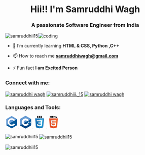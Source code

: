 <h1 align="center">Hii!! I'm Samruddhi Wagh</h1>
<h3 align="center">A passionate Software Engineer from India</h3>
<img align="right" alt="coding" width="400" src="">

<p align="left"> <img src="https://komarev.com/ghpvc/?username=samruddhii15&label=Profile%20views&color=0e75b6&style=flat" alt="samruddhii15" /> </p>

- 🌱 I’m currently learning **HTML & CSS, Python ,C++**

- 📫 How to reach me **samruddhiwagh@gmail.com**

- ⚡ Fun fact **I am Excited Person**

<h3 align="left">Connect with me:</h3>
<p align="left">
<a href="https://linkedin.com/in/samruddhi wagh" target="blank"><img align="center" src="https://raw.githubusercontent.com/rahuldkjain/github-profile-readme-generator/master/src/images/icons/Social/linked-in-alt.svg" alt="samruddhi wagh" height="30" width="40" /></a>
<a href="https://instagram.com/samruddhiii._15" target="blank"><img align="center" src="https://raw.githubusercontent.com/rahuldkjain/github-profile-readme-generator/master/src/images/icons/Social/instagram.svg" alt="samruddhiii._15" height="30" width="40" /></a>
<a href="https://www.youtube.com/c/samruddhi wagh" target="blank"><img align="center" src="https://raw.githubusercontent.com/rahuldkjain/github-profile-readme-generator/master/src/images/icons/Social/youtube.svg" alt="samruddhi wagh" height="30" width="40" /></a>
</p>

<h3 align="left">Languages and Tools:</h3>
<p align="left"> <a href="https://www.cprogramming.com/" target="_blank" rel="noreferrer"> <img src="https://raw.githubusercontent.com/devicons/devicon/master/icons/c/c-original.svg" alt="c" width="40" height="40"/> </a> <a href="https://www.w3schools.com/cpp/" target="_blank" rel="noreferrer"> <img src="https://raw.githubusercontent.com/devicons/devicon/master/icons/cplusplus/cplusplus-original.svg" alt="cplusplus" width="40" height="40"/> </a> <a href="https://www.w3schools.com/css/" target="_blank" rel="noreferrer"> <img src="https://raw.githubusercontent.com/devicons/devicon/master/icons/css3/css3-original-wordmark.svg" alt="css3" width="40" height="40"/> </a> <a href="https://www.w3.org/html/" target="_blank" rel="noreferrer"> <img src="https://raw.githubusercontent.com/devicons/devicon/master/icons/html5/html5-original-wordmark.svg" alt="html5" width="40" height="40"/> </a> </p>

<p><img align="left" src="https://github-readme-stats.vercel.app/api/top-langs?username=samruddhii15&show_icons=true&locale=en&layout=compact" alt="samruddhii15" /></p>

<p>&nbsp;<img align="center" src="https://github-readme-stats.vercel.app/api?username=samruddhii15&show_icons=true&locale=en" alt="samruddhii15" /></p>

<p><img align="center" src="https://github-readme-streak-stats.herokuapp.com/?user=samruddhii15&" alt="samruddhii15" /></p>
